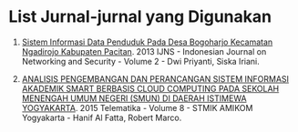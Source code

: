# List Jurnal-jurnal yang Digunakan
1. [Sistem Informasi Data Penduduk Pada Desa Bogoharjo Kecamatan Ngadirojo Kabupaten Pacitan](https://academic.microsoft.com/paper/1534058046/citedby/search?q=Sistem%20Informasi%20Data%20Penduduk%20Pada%20Desa%20Bogoharjo%20Keccamatan%20Ngadirojo%20Kabupaten%20Pacitan&qe=RId%253D1534058046&f=&orderBy=0). 2013 IJNS - Indonesian Journal on Networking and Security - Volume 2 - Dwi Priyanti, Siska Iriani.

2. [ANALISIS PENGEMBANGAN DAN PERANCANGAN SISTEM INFORMASI AKADEMIK SMART BERBASIS CLOUD COMPUTING PADA SEKOLAH MENENGAH UMUM NEGERI (SMUN) DI DAERAH ISTIMEWA YOGYAKARTA](https://academic.microsoft.com/paper/2341724328/reference/search?q=ANALISIS%20PENGEMBANGAN%20DAN%20PERANCANGAN%20SISTEM%20INFORMASI%20AKADEMIK%20SMART%20BERBASIS%20CLOUD%20COMPUTING%20PADA%20SEKOLAH%20MENENGAH%20UMUM%20NEGERI%20(SMUN)%20DI%20DAERAH%20ISTIMEWA%20YOGYAKARTA&qe=Or(Id%253D3081659139%252CId%253D2165464232%252CId%253D2756041344%252CId%253D2742252089%252CId%253D2093945450)&f=&orderBy=0). 2015 Telematika - Volume 8 - STMIK AMIKOM Yogyakarta - Hanif Al Fatta, Robert Marco.